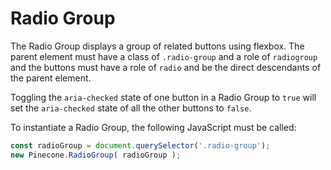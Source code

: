 # Radio Group

The Radio Group displays a group of related buttons using flexbox. The parent element must have a class of `.radio-group` and a role of `radiogroup` and the buttons must have a role of `radio` and be the direct descendants of the parent element.

Toggling the `aria-checked` state of one button in a Radio Group to `true` will set the `aria-checked` state of all the other buttons to `false`.

To instantiate a Radio Group, the following JavaScript must be called:

```javascript
const radioGroup = document.querySelector('.radio-group');
new Pinecone.RadioGroup( radioGroup );
```
